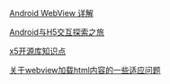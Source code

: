 [Android WebView 详解](https://www.jianshu.com/p/a6f7b391a0b8)

[Android与H5交互探索之旅](https://www.jianshu.com/p/5295cca2873c)

[x5开源库知识点](https://juejin.im/post/5dc0038d5188252d924be64c)

[关于webview加载html内容的一些适应问题](https://www.jianshu.com/p/a2778ea0a1ad?from=groupmessage)
